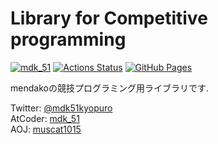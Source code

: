 # Library for Competitive programming

[![mdk_51](https://img.shields.io/endpoint?url=https%3A%2F%2Fatcoder-badges.now.sh%2Fapi%2Fatcoder%2Fjson%2Fmdk_51)](https://atcoder.jp/users/mdk_51) [![Actions Status](https://github.com/mendako1015/Library/workflows/verify/badge.svg)](https://github.com/mendako1015/\Library/actions) [![GitHub Pages](https://img.shields.io/static/v1?label=GitHub+Pages&message=+&color=brightgreen&logo=github)](https://mendako1015.github.io/Library/)

mendakoの競技プログラミング用ライブラリです.

Twitter: [@mdk51kyopuro](https://twitter.com/mdk51kyopuro)  
AtCoder: [mdk_51](https://atcoder.jp/users/mdk_51)  
AOJ: [muscat1015](https://onlinejudge.u-aizu.ac.jp/status/users/muscat1015)
